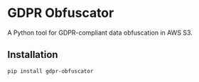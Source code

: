 # GDPR Obfuscator

A Python tool for GDPR-compliant data obfuscation in AWS S3.

## Installation

```bash
pip install gdpr-obfuscator

